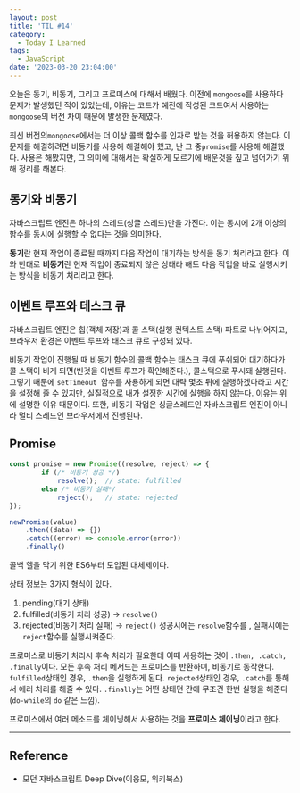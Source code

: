 ```yaml
---
layout: post
title: 'TIL #14'
category:
  - Today I Learned
tags:
  - JavaScript
date: '2023-03-20 23:04:00'
---
```


오늘은 동기, 비동기, 그리고 프로미스에 대해서 배웠다. 이전에 `mongoose`를 사용하다 문제가 발생했던 적이 있었는데, 이유는 코드가 예전에 작성된 코드여서 사용하는 `mongoose`의 버전 차이 때문에 발생한 문제였다.

최신 버전의`mongoose`에서는 더 이상 콜백 함수를 인자로 받는 것을 허용하지 않는다. 이 문제를 해결하려면 비동기를 사용해 해결해야 했고, 난 그 중`promise`를 사용해 해결했다. 사용은 해봤지만, 그 의미에 대해서는 확실하게 모르기에 배운것을 짚고 넘어가기 위해 정리를 해본다.

## 동기와 비동기

자바스크립트 엔진은 하나의 스레드(싱글 스레드)만을 가진다. 이는 동시에 2개 이상의 함수를 동시에 실행할 수 없다는 것을 의미한다.

**동기**란 현재 작업이 종료될 때까지 다음 작업이 대기하는 방식을 동기 처리라고 한다. 이와 반대로 **비동기**란 현재 작업이 종료되지 않은 상태라 해도 다음 작업을 바로 실행시키는 방식을 비동기 처리라고 한다.

## 이벤트 루프와 테스크 큐

자바스크립트 엔진은 힙(객체 저장)과 콜 스택(실행 컨텍스트 스택) 파트로 나뉘어지고, 브라우저 환경은 이벤트 루프와 태스크 큐로 구성돼 있다.

비동기 작업이 진행될 때 비동기 함수의 콜백 함수는 태스크 큐에 푸쉬되어 대기하다가 콜 스택이 비게 되면(빈것을 이벤트 루프가 확인해준다.), 콜스택으로 푸시돼 실행된다. 그렇기 때문에 `setTimeout `함수를 사용하게 되면 대략 몇초 뒤에 실행하겠다라고 시간을 설정해 줄 수 있지만, 실질적으로 내가 설정한 시간에 실행을 하지 않는다. 이유는 위에 설명한 이유 때문이다. 또한, 비동기 작업은 싱글스레드인 자바스크립트 엔진이 아니라 멀티 스레드인 브라우저에서 진행된다.

## Promise

```javascript
const promise = new Promise((resolve, reject) => {
		if (/* 비동기 성공 */)
			resolve();	// state: fulfilled
		else /* 비동기 실패*/
			reject();	// state: rejected
});

newPromise(value)
	.then((data) => {})
	.catch((error) => console.error(error))
	.finally()
```

콜백 헬을 막기 위한 ES6부터 도입된 대체제이다.

상태 정보는 3가지 형식이 있다.

1. pending(대기 상태)
2. fulfilled(비동기 처리 성공) -> `resolve()`
3. rejected(비동기 처리 실패) -> `reject()`
   성공시에는 `resolve`함수를 , 실패시에는 `reject`함수를 실행시켜준다.

프로미스로 비동기 처리시 후속 처리가 필요한데 이때 사용하는 것이 `.then, .catch, .finally`이다. 모든 후속 처리 메서드는 프로미스를 반환하며, 비동기로 동작한다.
`fulfilled`상태인 경우, `.then`을 실행하게 된다.
`rejected`상태인 경우, `.catch`를 통해서 에러 처리를 해줄 수 있다.
`.finally`는 어떤 상태던 간에 무조건 한번 실행을 해준다(`do-while`의 `do` 같은 느낌).

프로미스에서 여러 메소드를 체이닝해서 사용하는 것을 **프로미스 체이닝**이라고 한다.

---

## Reference

- 모던 자바스크립트 Deep Dive(이웅모, 위키북스)
